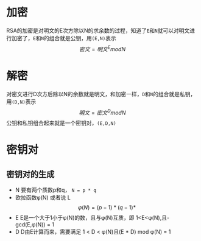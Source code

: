 # 加密
RSA的加密是对明文的E次方除以N的求余数的过程，知道了`E`和`N`就可以对明文进行加密了，`E`和`N`的组合就是公钥，用`(E,N)`表示
$$密文=明文^EmodN$$
# 解密
对密文进行D次方后除以N的余数就是明文，和加密一样，`D`和`N`的组合就是私钥，用`(D,N)`表示
$$明文=密文^DmodN$$
公钥和私钥组合起来就是一个密钥对，`(E,D,N)`

# 密钥对
## 密钥对的生成
- N
	要有两个质数p和q， `N = p * q`
- 欧拉函数φ(N) 或者说 L$$\varphi(N)=(p-1)*(q-1)*$$
- E
	E是一个大于1小于φ(N)的数，且与φ(N)互质，即 1<E<φ(N),且-   gcd(E,φ(N)) = 1
- D
	D由E计算而来，需要满足 1 < D < φ(N)且(E * D) mod φ(N) = 1


